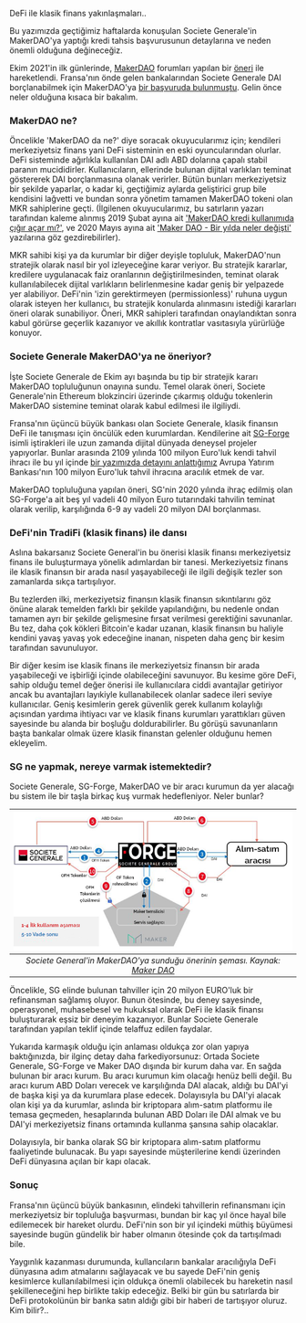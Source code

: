 DeFi ile klasik finans yakınlaşmaları.. 

Bu yazımızda geçtiğimiz haftalarda konuşulan Societe Generale'in MakerDAO'ya yaptığı kredi tahsis başvurusunun detaylarına ve neden önemli olduğuna değineceğiz. 

Ekim 2021'in ilk günlerinde, [MakerDAO](https://makerdao.com/en/) forumları yapılan bir [öneri](https://forum.makerdao.com/t/security-tokens-refinancing-mip6-application-for-ofh-tokens/10605) ile hareketlendi. Fransa'nın önde gelen bankalarından Societe Generale DAI borçlanabilmek için MakerDAO'ya [bir başvuruda bulunmuştu](https://www.btchaber.com/societe-generale-makerdao-kredisine-basvurmuştu/). Gelin önce neler olduğuna kısaca bir bakalım. 
 
### MakerDAO ne?
Öncelikle 'MakerDAO da ne?' diye soracak okuyucularımız için; kendileri merkeziyetsiz finans yani DeFi sisteminin en eski oyuncularından olurlar. DeFi sisteminde ağırlıkla kullanılan DAI adlı ABD dolarına çapalı stabil paranın mucididirler. Kullanıcıların, ellerinde bulunan dijital varlıkları teminat göstererek DAI borçlanmasına olanak verirler. Bütün bunları merkeziyetsiz bir şekilde yaparlar, o kadar ki, geçtiğimiz aylarda geliştirici grup bile kendisini lağvetti ve bundan sonra yönetim tamamen MakerDAO tokeni olan MKR sahiplerine geçti. (İlgilenen okuyucularımız, bu satırların yazarı tarafından kaleme alınmış 2019 Şubat ayına ait ['MakerDAO kredi kullanımıda çığır açar mı?'](https://medium.com/turansert/makerdao-kredi-kullan%C4%B1m%C4%B1nda-%C3%A7%C4%B1%C4%9F%C4%B1r-a%C3%A7ar-m%C4%B1-5b0d27a60bb1),  ve 2020 Mayıs ayına ait ['Maker DAO - Bir yılda neler değişti'](https://medium.com/turansert/merkeziyetsiz-finans-ve-maker-dao-bir-y%C4%B1lda-neler-de%C4%9Fi%C5%9Fti-f133e9cd4007) yazılarına göz gezdirebilirler). 

MKR sahibi kişi ya da kurumlar bir diğer deyişle topluluk, MakerDAO'nun stratejik olarak nasıl bir yol izleyeceğine karar veriyor. Bu stratejik kararlar, kredilere uygulanacak faiz oranlarının değiştirilmesinden, teminat olarak kullanılabilecek dijital varlıkların belirlenmesine kadar geniş bir yelpazede yer alabiliyor. DeFi'nin 'izin gerektirmeyen (permissionless)' ruhuna uygun olarak isteyen her kullanıcı, bu stratejik konularda alınmasını istediği kararları öneri olarak sunabiliyor. Öneri, MKR sahipleri tarafından onaylandıktan sonra kabul görürse geçerlik kazanıyor ve akıllık kontratlar vasıtasıyla yürürlüğe konuyor. 

### Societe Generale MakerDAO'ya ne öneriyor? 

İşte Societe Generale de Ekim ayı başında bu tip bir stratejik kararı MakerDAO topluluğunun onayına sundu. Temel olarak öneri, Societe Generale'nin Ethereum blokzinciri üzerinde çıkarmış olduğu tokenlerin MakerDAO sistemine teminat olarak kabul edilmesi ile ilgiliydi. 

Fransa'nın üçüncü büyük bankası olan Societe Generale, klasik finansın DeFi ile tanışması için öncülük eden kurumlardan. Kendilerine ait [SG-Forge](https://www.sgforge.com/) isimli iştirakleri ile uzun zamanda dijital dünyada deneysel projeler yapıyorlar. Bunlar arasında 2109 yılında 100 milyon Euro'luk kendi tahvil ihracı ile bu yıl içinde [bir yazımızda detayını anlattığımız](https://www.btchaber.com/finans-piyasalarinda-bir-ilk-eibnin-ethereum-uzerinden-bono-ihraci/) Avrupa Yatırım Bankası'nın 100 milyon Euro'luk tahvil ihracına aracılık etmek de var. 

MakerDAO topluluğuna yapılan öneri, SG'nin 2020 yılında ihraç edilmiş olan SG-Forge'a ait beş yıl vadeli 40 milyon Euro tutarındaki tahvilin teminat olarak verilip, karşılığında 6-9 ay vadeli 20 milyon DAI borçlanması. 

### DeFi'nin TradiFi (klasik finans) ile dansı

Aslına bakarsanız Societe General'in bu önerisi klasik finansı merkeziyetsiz finans ile buluşturmaya yönelik adımlardan bir tanesi. Merkeziyetsiz finans ile klasik finansın bir arada nasıl yaşayabileceği ile ilgili değişik tezler son zamanlarda sıkça tartışılıyor. 

Bu tezlerden ilki, merkeziyetsiz finansın klasik finansın sıkıntılarını göz önüne alarak temelden farklı bir şekilde yapılandığını, bu nedenle ondan tamamen ayrı bir şekilde gelişmesine fırsat verilmesi gerektiğini savunanlar. Bu tez, daha çok kökleri Bitcoin'e kadar uzanan, klasik finansın bu haliyle kendini yavaş yavaş yok edeceğine inanan, nispeten daha genç bir kesim tarafından savunuluyor.

Bir diğer kesim ise klasik finans ile merkeziyetsiz finansın bir arada yaşabileceği ve işbirliği içinde olabileceğini savunuyor. Bu kesime göre DeFi, sahip olduğu temel değer önerisi ile kullanıcılara ciddi avantajlar getiriyor ancak bu avantajları layıkiyle kullanabilecek olanlar sadece ileri seviye kullanıcılar. Geniş kesimlerin gerek güvenlik gerek kullanım kolaylığı açısından yardıma ihtiyacı var ve klasik finans kurumları yarattıkları güven sayesinde bu alanda bir boşluğu doldurabilirler. Bu görüşü savunanların başta bankalar olmak üzere klasik finanstan gelenler olduğunu hemen ekleyelim. 

### SG ne yapmak, nereye varmak istemektedir?

Societe Generale, SG-Forge, MakerDAO ve bir aracı kurumun da yer alacağı bu sistem ile bir taşla birkaç kuş vurmak hedefleniyor.  Neler bunlar?

| ![sg-maker-dao](/assets/sg-maker-dao.png)|
|:--:| 
| *Societe General'in MakerDAO'ya sunduğu önerinin şeması. Kaynak: [Maker DAO](https://forum.makerdao.com/t/security-tokens-refinancing-mip6-application-for-ofh-tokens/10605)*|

Öncelikle, SG elinde bulunan tahviller için 20 milyon EURO'luk bir refinansman sağlamış oluyor. Bunun ötesinde, bu deney sayesinde, operasyonel, muhasebesel ve hukuksal olarak DeFi ile klasik finansı buluşturarak eşsiz bir deneyim kazanıyor. Bunlar Societe Generale tarafından yapılan teklif içinde telaffuz edilen faydalar. 

Yukarıda karmaşık olduğu için anlaması oldukça zor olan yapıya baktığınızda, bir ilginç detay daha farkediyorsunuz: Ortada Societe Generale, SG-Forge ve Maker DAO dışında bir kurum daha var. En sağda bulunan bir aracı kurum. Bu aracı kurumun kim olacağı henüz belli değil. Bu aracı kurum ABD Doları verecek ve karşılığında DAI alacak, aldığı bu DAI'yi de başka kişi ya da kurumlara plase edecek. Dolayısıyla bu DAI'yi alacak olan kişi ya da kurumlar, aslında bir kriptopara alım-satım platformu ile temasa geçmeden, hesaplarında bulunan ABD Doları ile  DAI almak ve bu DAI'yi merkeziyetsiz finans ortamında kullanma şansına sahip olacaklar. 

Dolayısıyla, bir banka olarak SG bir kriptopara alım-satım platformu faaliyetinde bulunacak. Bu yapı sayesinde müşterilerine kendi üzerinden DeFi dünyasına açılan bir kapı olacak. 

### Sonuç
Fransa'nın üçüncü büyük bankasının, elindeki tahvillerin refinansmanı için merkeziyetsiz bir topluluğa başvurması, bundan bir kaç yıl önce hayal bile edilemecek bir hareket olurdu. DeFi'nin son bir yıl içindeki müthiş büyümesi sayesinde bugün gündelik bir haber olmanın ötesinde çok da tartışılmadı bile. 

Yaygınlık kazanması durumunda, kullancıların bankalar aracılığıyla DeFi dünyasına adım atmalarını sağlayacak ve bu sayede DeFi'nin geniş kesimlerce kullanılabilmesi için oldukça önemli olabilecek bu hareketin nasıl şekilleneceğini hep birlikte takip edeceğiz. Belki bir gün bu satırlarda bir DeFi protokolünün bir banka satın aldığı gibi bir haberi de tartışıyor oluruz. Kim bilir?.. 

